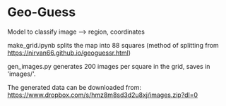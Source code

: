 # Geo-Guess
Model to classify image --> region, coordinates

make_grid.ipynb splits the map into 88 squares (method of splitting from https://nirvan66.github.io/geoguessr.html) 

gen_images.py generates 200 images per square in the grid, saves in 'images/'.

The generated data can be downloaded from:
https://www.dropbox.com/s/hmz8m8sd3d2u8xj/images.zip?dl=0
